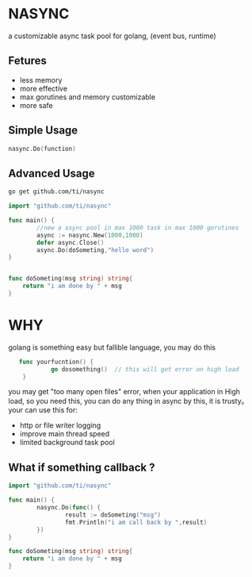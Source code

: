 # NASYNC 

a customizable async task pool for golang, (event bus, runtime)

## Fetures

* less memory
* more effective
* max gorutines and memory customizable
* more safe


## Simple Usage

```go
nasync.Do(function)
```



## Advanced Usage

```bash
go get github.com/ti/nasync
```
```go
import "github.com/ti/nasync"

func main() {
        //new a async pool in max 1000 task in max 1000 gorutines
        async := nasync.New(1000,1000)
        defer async.Close()
        async.Do(doSometing,"hello word")
}


func doSometing(msg string) string{
	return "i am done by " + msg
}


```

# WHY

golang is something easy but fallible language, you may do this 

```go
   func yourfucntion() {
            go dosomething()  // this will got error on high load
    }
```

you may get "too many open files" error, when your application  in High load, so you need this, you can do any thing in async by this, it is trusty。your can use this for:

* http or file writer logging
* improve main thread speed
* limited background task pool

## What if something callback ?

```go
import "github.com/ti/nasync"

func main() {
        nasync.Do(func() {
        		result := doSometing("msg")
        		fmt.Println("i am call back by ",result)
        })
}

func doSometing(msg string) string{
	return "i am done by " + msg
}

```
